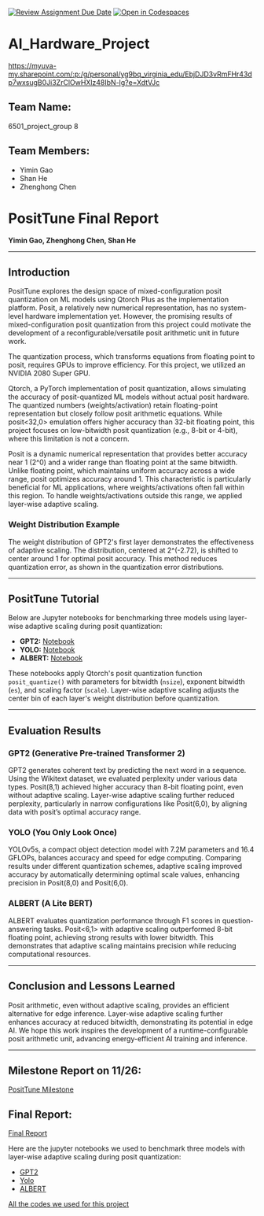 [![Review Assignment Due Date](https://classroom.github.com/assets/deadline-readme-button-22041afd0340ce965d47ae6ef1cefeee28c7c493a6346c4f15d667ab976d596c.svg)](https://classroom.github.com/a/Buol6fpg)
[![Open in Codespaces](https://classroom.github.com/assets/launch-codespace-2972f46106e565e64193e422d61a12cf1da4916b45550586e14ef0a7c637dd04.svg)](https://classroom.github.com/open-in-codespaces?assignment_repo_id=16837588)

# AI_Hardware_Project

https://myuva-my.sharepoint.com/:p:/g/personal/yg9bq_virginia_edu/EbjDJD3vRmFHr43dp7wxsugB0Ji3ZrClOwHXlz48IbN-lg?e=XdtVJc 

## Team Name: 
6501_project_group 8 

## Team Members:
- Yimin Gao
- Shan He
- Zhenghong Chen
# PositTune Final Report  
**Yimin Gao, Zhenghong Chen, Shan He**

---

## Introduction  
PositTune explores the design space of mixed-configuration posit quantization on ML models using Qtorch Plus as the implementation platform. Posit, a relatively new numerical representation, has no system-level hardware implementation yet. However, the promising results of mixed-configuration posit quantization from this project could motivate the development of a reconfigurable/versatile posit arithmetic unit in future work.

The quantization process, which transforms equations from floating point to posit, requires GPUs to improve efficiency. For this project, we utilized an NVIDIA 2080 Super GPU.

Qtorch, a PyTorch implementation of posit quantization, allows simulating the accuracy of posit-quantized ML models without actual posit hardware. The quantized numbers (weights/activation) retain floating-point representation but closely follow posit arithmetic equations. While posit<32,0> emulation offers higher accuracy than 32-bit floating point, this project focuses on low-bitwidth posit quantization (e.g., 8-bit or 4-bit), where this limitation is not a concern.

Posit is a dynamic numerical representation that provides better accuracy near 1 (2^0) and a wider range than floating point at the same bitwidth. Unlike floating point, which maintains uniform accuracy across a wide range, posit optimizes accuracy around 1. This characteristic is particularly beneficial for ML applications, where weights/activations often fall within this region. To handle weights/activations outside this range, we applied layer-wise adaptive scaling.

### Weight Distribution Example  
The weight distribution of GPT2's first layer demonstrates the effectiveness of adaptive scaling. The distribution, centered at 2^(-2.72), is shifted to center around 1 for optimal posit accuracy. This method reduces quantization error, as shown in the quantization error distributions.

---

## PositTune Tutorial  
Below are Jupyter notebooks for benchmarking three models using layer-wise adaptive scaling during posit quantization:  

- **GPT2:** [Notebook](https://colab.research.google.com/drive/1FIOMbVFmk1wJLa8ySeniGPl5ZKkwioO9?usp=sharing)  
- **YOLO:** [Notebook](https://colab.research.google.com/drive/1lXEbmaDumhhqBa-TqXaIc0qEOPpt7y0X?usp=sharing)  
- **ALBERT:** [Notebook](https://colab.research.google.com/drive/1W14j33hOgq_tM71EWNQv63YRhlo8PnWY?usp=sharing)  

These notebooks apply Qtorch's posit quantization function `posit_quantize()` with parameters for bitwidth (`nsize`), exponent bitwidth (`es`), and scaling factor (`scale`). Layer-wise adaptive scaling adjusts the center bin of each layer's weight distribution before quantization.

---

## Evaluation Results  

### GPT2 (Generative Pre-trained Transformer 2)  
GPT2 generates coherent text by predicting the next word in a sequence. Using the Wikitext dataset, we evaluated perplexity under various data types. Posit(8,1) achieved higher accuracy than 8-bit floating point, even without adaptive scaling. Layer-wise adaptive scaling further reduced perplexity, particularly in narrow configurations like Posit(6,0), by aligning data with posit’s optimal accuracy range.

### YOLO (You Only Look Once)  
YOLOv5s, a compact object detection model with 7.2M parameters and 16.4 GFLOPs, balances accuracy and speed for edge computing. Comparing results under different quantization schemes, adaptive scaling improved accuracy by automatically determining optimal scale values, enhancing precision in Posit(8,0) and Posit(6,0).

### ALBERT (A Lite BERT)  
ALBERT evaluates quantization performance through F1 scores in question-answering tasks. Posit<6,1> with adaptive scaling outperformed 8-bit floating point, achieving strong results with lower bitwidth. This demonstrates that adaptive scaling maintains precision while reducing computational resources.

---

## Conclusion and Lessons Learned  
Posit arithmetic, even without adaptive scaling, provides an efficient alternative for edge inference. Layer-wise adaptive scaling further enhances accuracy at reduced bitwidth, demonstrating its potential in edge AI. We hope this work inspires the development of a runtime-configurable posit arithmetic unit, advancing energy-efficient AI training and inference.

---


## Milestone Report on 11/26:
[PositTune Milestone](https://docs.google.com/document/d/1pTAWPl2mSRFma4lOWRw0iVCUqy6DBjIWGkL-NMCtweE/edit?usp=sharing)


## Final Report:
[Final Report](https://docs.google.com/document/d/1P3ssoJj-iGFYuIgr8NX16kJbeMJYuJoSXZm8dU3G1Wc/edit?usp=sharing)

Here are the jupyter notebooks we used to benchmark three models with layer-wise adaptive scaling during posit quantization: 

- [GPT2](https://colab.research.google.com/drive/1FIOMbVFmk1wJLa8ySeniGPl5ZKkwioO9?usp=sharing)
- [Yolo](https://colab.research.google.com/drive/1lXEbmaDumhhqBa-TqXaIc0qEOPpt7y0X?usp=sharing)
- [ALBERT](https://colab.research.google.com/drive/1W14j33hOgq_tM71EWNQv63YRhlo8PnWY?usp=sharing)

[All the codes we used for this project](https://drive.google.com/drive/folders/1N5s3er1LL_gCWstWVO4nBSjxM2iwgJFw?usp=sharing)

